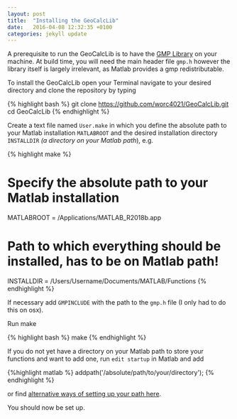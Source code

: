 ```yaml
---
layout: post
title:  "Installing the GeoCalcLib"
date:   2016-04-08 12:32:35 +0100
categories: jekyll update
---
```


<!-- >[!WARNING]
> This way of setting up the GeoCalcLib has been deprecated due to maintanence difficulties.


> Warning: There are no guarantees for the robustness of the GeoCalcLib!
> Please report any malfunction.

The [LRS library][lrs-link] works on both Mac and Linux and can be made to work on Windows.

In order to work you will need the [GMP Library][gmp] installed on your system. 
During the build of the GMP library, make sure you install it with the same ABI as your Matlab, i.e. if you have a 64-bit Matlab make sure you select `ABI=64` during your build. 
If you are unsure which Matlab version you have, run -->

<!-- {% highlight matlab %}
>>ver matlab
{% endhighlight %}

and check which Java version is linked, they are installed compatibly. The GeoCalcLib is untested on 32-bit installations. -->

A prerequisite to run the GeoCalcLib is to have the [GMP Library][gmp] on your machine. At build time, you will need the main header file `gmp.h` however the library itself is largely irrelevant, as Matlab provides a gmp redistributable.

To install the GeoCalcLib open your Terminal navigate to your desired directory and clone the repository by typing

{% highlight bash %}
git clone https://github.com/worc4021/GeoCalcLib.git
cd GeoCalcLib
{% endhighlight %}

Create a text file named `User.make` in which you define the absolute path to your Matlab installation `MATLABROOT`
and the desired installation directory `INSTALLDIR` *(a directory on your Matlab path*), e.g.

{% highlight make %}
# Specify the absolute path to your Matlab installation
MATLABROOT = /Applications/MATLAB_R2018b.app

# Path to which everything should be installed, has to be on Matlab path!
INSTALLDIR = /Users/Username/Documents/MATLAB/Functions
{% endhighlight %}

If necessary add `GMPINCLUDE` with the path to the `gmp.h` file (I only had to do this on osx).

Run make

{% highlight bash %}
make
{% endhighlight %}

If you do not yet have a directory on your Matlab path to store your functions and want to add one, run `edit startup` in Matlab and add 

{%highlight matlab %}
addpath('/absolute/path/to/your/directory');
{% endhighlight %}

or find [alternative ways of setting up your path here][matlab-path].

You should now be set up.

<!-- Now you can run 

{% highlight bash %}
make
{% endhighlight %}

to build the interface.

Next you have to load the library in Matlab, for this you need to specify the location of the header file containing the information Matlab needs to call the individual functions, see [here][matlab-dll] for details.
You can load the interface on startup, to do this run Matlab and edit the startup.m file:

{% highlight matlab %}
>> edit startup
{% endhighlight %}

If it already exists add the lines

{% highlight matlab %}
[~,~] = loadlibrary('libgeocalc','PATH/mainFunctions.h');
display('GeoCalc library loaded.');
{% endhighlight %}

where you replace `PATH` with the absolute path to the directory containing the header file `mainFunctions.h`.

Once the library is loaded you need to unload it before you can exit Matlab! So exit Matlab from the session in which you modified `startup.m` *(it has not been executed, therefore GeoCalcLib has not been loaded*). 

Run Matlab again and edit `finish.m` by typing

{% highlight matlab %}
edit finish
{% endhighlight %}

add the line 

{% highlight matlab %}
unloadlibrary('libgeocalc');
{% endhighlight %}


If you do not wish to load the GeoCalcLib every time you run Matlab, load the library by calling 

{% highlight matlab %}
[~,~] = loadlibrary('libgeocalc','PATH/mainFunctions.h');
{% endhighlight %}

at the beginning of your session and 

{% highlight matlab %}
unloadlibrary('libgeocalc');
{% endhighlight %}

at the end of your session. -->


[lrs-link]: http://cgm.cs.mcgill.ca/~avis/C/lrs.html
[matlab-dll]: http://uk.mathworks.com/help/matlab/using-c-shared-library-functions-in-matlab-.html
[gmp]: https://gmplib.org
[matlab-path]: http://uk.mathworks.com/help/matlab/matlab_env/what-is-the-matlab-search-path.html